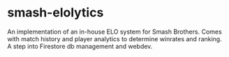 # smash-elolytics
An implementation of an in-house ELO system for Smash Brothers. Comes with match history and player analytics to determine winrates and ranking. A step into Firestore db management and webdev.
